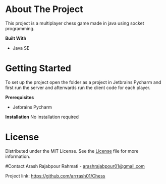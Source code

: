 # About The Project
This project is a multiplayer chess game made in java using socket programming.

**Built With**
- Java SE

# Getting Started
To set up the project open the folder as a project in Jetbrains Pycharm and first run the server and afterwards run the client code for each player.

**Prerequisites**
- Jetbrains Pycharm

**Installation**
No installation required

# License
Distributed under the MIT License. See the [License](./LICENSE) file for more information.

#Contact
Arash Rajabpour Rahmati - arashrajabpour01@gmail.com

Project link: https://github.com/arrrash01/Chess
